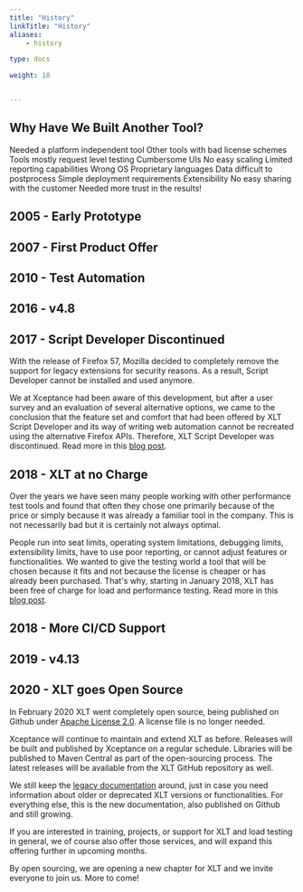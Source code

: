 ```yaml
---
title: "History"
linkTitle: "History"
aliases: 
    - history

type: docs

weight: 10


---
```


## Why Have We Built Another Tool?

Needed a platform independent tool
Other tools with bad license schemes
Tools mostly request level testing
Cumbersome UIs
No easy scaling
Limited reporting capabilities
Wrong OS
Proprietary languages
Data difficult to postprocess
Simple deployment requirements
Extensibility
No easy sharing with the customer
Needed more trust in the results!

## 2005 - Early Prototype

## 2007 - First Product Offer

## 2010 - Test Automation 

## 2016 - v4.8

## 2017 - Script Developer Discontinued
With the release of Firefox 57, Mozilla decided to completely remove the support for legacy extensions for security reasons. As a result, Script Developer cannot be installed and used anymore. 

We at Xceptance had been aware of this development, but after a user survey and an evaluation of several alternative options, we came to the conclusion that the feature set and comfort that had been offered by XLT Script Developer and its way of writing web automation cannot be recreated using the alternative Firefox APIs. Therefore, XLT Script Developer was discontinued. Read more in this [blog post](https://blog.xceptance.com/2017/10/27/firefox-57-changes-and-xlt/). 

## 2018 - XLT at no Charge
Over the years we have seen many people working with other performance test tools and found that often they chose one primarily because of the price or simply because it was already a familiar tool in the company. This is not necessarily bad but it is certainly not always optimal. 

People run into seat limits, operating system limitations, debugging limits, extensibility limits, have to use poor reporting, or cannot adjust features or functionalities. We wanted to give the testing world a tool that will be chosen because it fits and not because the license is cheaper or has already been purchased. That's why, starting in January 2018, XLT has been free of charge for load and performance testing. Read more in this [blog post](https://blog.xceptance.com/2017/12/21/xlt-now-available-free-of-charge/).

## 2018 - More CI/CD Support

## 2019 - v4.13

## 2020 - XLT goes Open Source
In February 2020 XLT went completely open source, being published on Github under [Apache License 2.0](https://opensource.org/licenses/Apache-2.0). A license file is no longer needed.

Xceptance will continue to maintain and extend XLT as before. Releases will be built and published by Xceptance on a regular schedule. Libraries will be published to Maven Central as part of the open-sourcing process. The latest releases will be available from the XLT GitHub repository as well.

We still keep the [legacy documentation](https://lab.xceptance.de/releases/xlt/latest/index.html) around, just in case you need information about older or deprecated XLT versions or functionalities. For everything else, this is the new documentation, also published on Github and still growing.

If you are interested in training, projects, or support for XLT and load testing in general, we of course also offer those services, and will expand this offering further in upcoming months.

By open sourcing, we are opening a new chapter for XLT and we invite everyone to join us. More to come!



